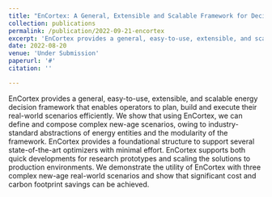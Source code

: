 ```yaml
---
title: "EnCortex: A General, Extensible and Scalable Framework for Decision Management in New-age Energy Systems"
collection: publications
permalink: /publication/2022-09-21-encortex
excerpt: 'EnCortex provides a general, easy-to-use, extensible, and scalable energy decision framework that enables operators to plan, build and execute their real-world scenarios efficiently. We show that using EnCortex, we can define and compose complex new-age scenarios, owing to industry-standard abstractions of energy entities and the modularity of the framework. EnCortex provides a foundational structure to support several state-of-the-art optimizers with minimal effort. EnCortex supports both quick developments for research prototypes and scaling the solutions to production environments. We demonstrate the utility of EnCortex with three complex new-age real-world scenarios and show that significant cost and carbon footprint savings can be achieved.'
date: 2022-08-20
venue: 'Under Submission'
paperurl: '#'
citation: ''

---
```

EnCortex provides a general, easy-to-use, extensible, and scalable energy decision framework that enables operators to plan, build and execute their real-world scenarios efficiently. We show that using EnCortex, we can define and compose complex new-age scenarios, owing to industry-standard abstractions of energy entities and the modularity of the framework. EnCortex provides a foundational structure to support several state-of-the-art optimizers with minimal effort. EnCortex supports both quick developments for research prototypes and scaling the solutions to production environments. We demonstrate the utility of EnCortex with three complex new-age real-world scenarios and show that significant cost and carbon footprint savings can be achieved.